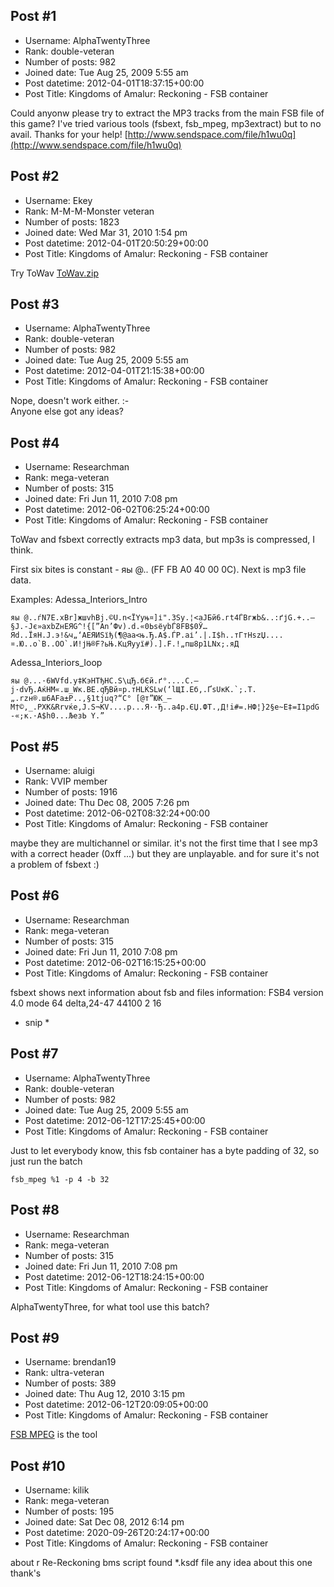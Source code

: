 ## Post #1
- Username: AlphaTwentyThree
- Rank: double-veteran
- Number of posts: 982
- Joined date: Tue Aug 25, 2009 5:55 am
- Post datetime: 2012-04-01T18:37:15+00:00
- Post Title: Kingdoms of Amalur: Reckoning - FSB container

Could anyonw please try to extract the MP3 tracks from the main FSB file of this game? I've tried various tools (fsbext, fsb_mpeg, mp3extract) but to no avail.
Thanks for your help!
[http://www.sendspace.com/file/h1wu0q](http://www.sendspace.com/file/h1wu0q)
## Post #2
- Username: Ekey
- Rank: M-M-M-Monster veteran
- Number of posts: 1823
- Joined date: Wed Mar 31, 2010 1:54 pm
- Post datetime: 2012-04-01T20:50:29+00:00
- Post Title: Kingdoms of Amalur: Reckoning - FSB container

Try ToWav
[ToWav.zip](https://xentaxbackup.github.io/file/5248_ToWav.zip)
## Post #3
- Username: AlphaTwentyThree
- Rank: double-veteran
- Number of posts: 982
- Joined date: Tue Aug 25, 2009 5:55 am
- Post datetime: 2012-04-01T21:15:38+00:00
- Post Title: Kingdoms of Amalur: Reckoning - FSB container

Nope, doesn't work either. :-\
Anyone else got any ideas?
## Post #4
- Username: Researchman
- Rank: mega-veteran
- Number of posts: 315
- Joined date: Fri Jun 11, 2010 7:08 pm
- Post datetime: 2012-06-02T06:25:24+00:00
- Post Title: Kingdoms of Amalur: Reckoning - FSB container

ToWav and fsbext correctly extracts mp3 data, but mp3s is compressed, I think.

First six bites is constant - яы @.. (FF FB A0 40 00 0C). Next is mp3 file data.

Examples:
Adessa_Interiors_Intro

```
яы @..ѓN7E.xBr]жшvhВj.©U.n<ЇYуњ¤]і".3Sу.¦<aЈБй6.гt4ЃBгжb&..:ґјG.+..—§Ј.-Јє»аxbZнЕЯG^!{[”An’Фv).d.«0ЬѕёybЃ8FB$0Ў…Яd..ЇяH.J.э!&ч„‘AЕЯИЅїђ(¶@аа<њ.Ђ.А$.ЃP.aі’.|.I$h..тГтHszЏ....¤.Ю..о`В..ОO`.И!јЊ®F?ьЊ.КцЯууї#).].F.!„пш8p1LNх;.яД
```

Adessa_Interiors_Ioop

```
яы @...·6WVfd.y‡КэНTђНС.S\цЂ.бЄй.ґ°....C.—j·dvЂ.AќHM«.ш_Wк.ВE.qЂВй¤р.тНLЌSLw(‘lЩI.Еб‚.ҐsUкK.`;.T.„.rzн®.ш6АFа±Р..,§1tjuq?“C° [@т”ЮК_—M†©,_.PХК&Rrvќe‚Ј.Ѕ¬КV....p...Я··Ђ..а4р.ЄЏ.ФТ.,Д!i#=.HФ¦}2§е~E‡=I1pdG -«;к.·А$h0...ЉезЬ Y.”
```
## Post #5
- Username: aluigi
- Rank: VVIP member
- Number of posts: 1916
- Joined date: Thu Dec 08, 2005 7:26 pm
- Post datetime: 2012-06-02T08:32:24+00:00
- Post Title: Kingdoms of Amalur: Reckoning - FSB container

maybe they are multichannel or similar.
it's not the first time that I see mp3 with a correct header (0xff ...) but they are unplayable.
and for sure it's not a problem of fsbext :)
## Post #6
- Username: Researchman
- Rank: mega-veteran
- Number of posts: 315
- Joined date: Fri Jun 11, 2010 7:08 pm
- Post datetime: 2012-06-02T16:15:25+00:00
- Post Title: Kingdoms of Amalur: Reckoning - FSB container

fsbext shows next information about fsb and files information:
FSB4 version 4.0 mode 64 
delta,24-47 44100 2 16

* snip *
## Post #7
- Username: AlphaTwentyThree
- Rank: double-veteran
- Number of posts: 982
- Joined date: Tue Aug 25, 2009 5:55 am
- Post datetime: 2012-06-12T17:25:45+00:00
- Post Title: Kingdoms of Amalur: Reckoning - FSB container

Just to let everybody know, this fsb container has a byte padding of 32, so just run the batch

```
fsb_mpeg %1 -p 4 -b 32
```
## Post #8
- Username: Researchman
- Rank: mega-veteran
- Number of posts: 315
- Joined date: Fri Jun 11, 2010 7:08 pm
- Post datetime: 2012-06-12T18:24:15+00:00
- Post Title: Kingdoms of Amalur: Reckoning - FSB container

AlphaTwentyThree, for what tool use this batch?
## Post #9
- Username: brendan19
- Rank: ultra-veteran
- Number of posts: 389
- Joined date: Thu Aug 12, 2010 3:15 pm
- Post datetime: 2012-06-12T20:09:05+00:00
- Post Title: Kingdoms of Amalur: Reckoning - FSB container

[FSB MPEG](http://hcs64.com/files/fsb_mpeg012.zip) is the tool
## Post #10
- Username: kilik
- Rank: mega-veteran
- Number of posts: 195
- Joined date: Sat Dec 08, 2012 6:14 pm
- Post datetime: 2020-09-26T20:24:17+00:00
- Post Title: Kingdoms of Amalur: Reckoning - FSB container

about r Re-Reckoning bms script found *.ksdf file 
any idea about this one 
thank's
